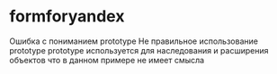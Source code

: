 # formforyandex

Ошибка с пониманием prototype
Не правильное использование prototype
prototype используется для наследования и расширения объектов что в данном примере не имеет смысла
